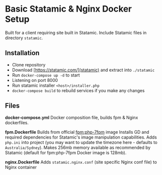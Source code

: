 # Basic Statamic & Nginx Docker Setup

Built for a client requiring site built in Statamic. Include Statamic files in directory `statamic`.

## Installation

- Clone repository
- Download [https://statamic.com/](statamic) and extract into `./statamic`
- Run `docker-compose up -d` to start
- Listening on port 8000
- Run statamic installer `<host>/installer.php`
- `docker-compose build` to rebuild services if you make any changes

## Files

**docker-compose.yml** Docker composition file, builds fpm & Nginx dockerfiles.

**fpm.Dockerfile** Builds from official [fpm:php-7fpm](https://hub.docker.com/_/php/) image Installs GD and required dependencies for Statamic's image manipulation capabilities. Adds `php.ini` into project (you may want to update the timezone here - defaults to `Australia/Sydney`). Makes 256mb memory available as recommended by Statamic (default for fpm:php-7fpm Docker image is 128mb).

**nginx.Dockerfile** Adds `statamic.nginx.conf` (site specific Nginx conf file) to Nginx container